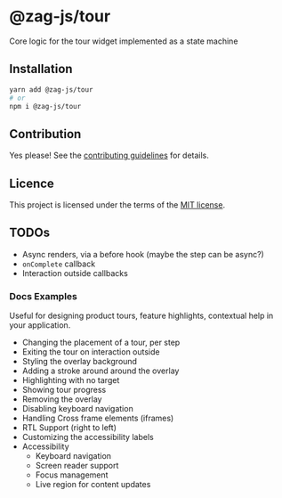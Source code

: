 # @zag-js/tour

Core logic for the tour widget implemented as a state machine

## Installation

```sh
yarn add @zag-js/tour
# or
npm i @zag-js/tour
```

## Contribution

Yes please! See the [contributing guidelines](https://github.com/chakra-ui/zag/blob/main/CONTRIBUTING.md) for details.

## Licence

This project is licensed under the terms of the [MIT license](https://github.com/chakra-ui/zag/blob/main/LICENSE).

## TODOs

- Async renders, via a before hook (maybe the step can be async?)
- `onComplete` callback
  <!-- - Review callbacks:
    - start
    - stop
    - next/prev
    - skip
    - finish -->
  <!-- - prevent scroll? per step or globally? -->
- Interaction outside callbacks
  <!-- - Multiple Targets.`getOverlayProps` and `getMaskProps` -->
  <!-- - Pausing a tour -->

### Docs Examples

Useful for designing product tours, feature highlights, contextual help in your application.

- Changing the placement of a tour, per step
- Exiting the tour on interaction outside
- Styling the overlay background
- Adding a stroke around around the overlay
- Highlighting with no target
- Showing tour progress
- Removing the overlay
- Disabling keyboard navigation
- Handling Cross frame elements (iframes)
- RTL Support (right to left)
- Customizing the accessibility labels
- Accessibility
  - Keyboard navigation
  - Screen reader support
  - Focus management
  - Live region for content updates
